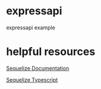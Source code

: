 # expressapi
expressapi example

# helpful resources

[Sequelize Documentation](https://sequelize.org/docs/v6/getting-started/)

[Sequelize Typescript](https://www.npmjs.com/package/sequelize-typescript)
